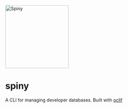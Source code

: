 <img src="http://img1.wikia.nocookie.net/__cb20121106023436/mario/images/d/d1/Spiny,_New_Super_Mario_Bros._2.png" width="200px" alt="Spiny"/>

# spiny
A CLI for managing developer databases. Built with [oclif](https://oclif.io)
